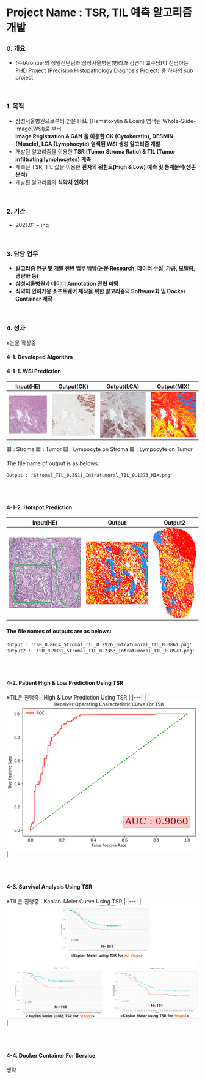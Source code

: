 # Project Name : TSR, TIL 예측 알고리즘 개발

### 0. 개요
- (주)Arontier의 정밀진단팀과 삼성서울병원(병리과 김경미 교수님)이 전담하는   
[PHD Project](https://github.com/AhnHeeYoung/Projects-Arontier/blob/master/ICIscore/doc/PHD.PNG) (Precision Histopathology Diagnosis Project) 중 하나의 sub project   

<br />

### 1. 목적
- 삼성서울병원으로부터 받은 H&E (Hematoxylin & Eosin) 염색된 Whole-Slide-Image(WSI)로 부터   
**Image Registration & GAN 을 이용한 CK (Cytokeratin), DESMIN (Muscle), LCA (Lymphocyte) 염색된 WSI 생성 알고리즘 개발**   
- 개발된 알고리즘을 이용한 **TSR (Tumor Stroma Ratio) & TIL (Tumor infiltrating lymphocytes) 계측**
- 계측된 TSR, TIL 값을 이용한 **환자의 위험도(High & Low) 예측 및 통계분석(생존분석)**
- 개발된 알고리즘의 **식약처 인허가**

<br />
  
### 2. 기간
- 2021.01 ~ ing

<br />

### 3. 담당 업무
- **알고리즘 연구 및 개발 전반 업무 담당(논문 Research, 데이터 수집, 가공, 모델링, 경량화 등)**   
- **삼성서울병원과 데이터 Annotation 관련 미팅**
- **식약처 인허가용 소프트웨어 제작을 위한 알고리즘의 Software화 및 Docker Container 제작**   

<br />

### 4. 성과 
※논문 작성중   


#### 4-1. Developed Algorithm 
#### 4-1-1. WSI Prediction


| Input(HE) | Output(CK) | Output(LCA) | Output(MIX) |
|---|---|---|---|
|![./doc/HE.PNG](./doc/HE.PNG)|![./doc/CK.PNG](./doc/CK.PNG)|![./doc/LCA.PNG](./doc/LCA.PNG)|![./doc/1x_Stromal_TIL_0.3743_Intratumoral_TIL_0.0336_MIX.png](./doc/1x_Stromal_TIL_0.3743_Intratumoral_TIL_0.0336_MIX.png)|
 
:red_square: : Stroma
:blue_square: : Tumor
:yellow_square: : Lympocyte on Stroma
:green_square: : Lympocyte on Tumor

The file name of output is as belows:   
```
Output : 'Stromal_TIL_0.3511_Intratumoral_TIL_0.1373_MIX.png'   
```


<br />
<br />

#### 4-1-2. Hotspot Prediction
| Input(HE) | Output | Output2 |
|---|---|---|
|![./doc/Input_Hotspot.PNG](./doc/Input_Hotspot.PNG)|![./doc/1x_TSR_0.8614_Stromal_TIL_0.2976_Intratumoral_TIL_0.0861.png](./doc/1x_TSR_0.8614_Stromal_TIL_0.2976_Intratumoral_TIL_0.0861.png)|![./doc/1x_TSR_0.9332_Stromal_TIL_0.2353_Intratumoral_TIL_0.0570.png](./doc/1x_TSR_0.9332_Stromal_TIL_0.2353_Intratumoral_TIL_0.0570.png)|


#### The file names of outputs are as belows:   
```
Output : 'TSR_0.8614_Stromal_TIL_0.2976_Intratumoral_TIL_0.0861.png'   
Output2 : 'TSR_0.9332_Stromal_TIL_0.2353_Intratumoral_TIL_0.0570.png'   
```

<br />
<br />

#### 4-2. Patient High & Low Prediction Using TSR
※TIL은 진행중
| High & Low Prediction Using TSR |
|---|
|![./doc/AUC_TSR.PNG](./doc/AUC_TSR.PNG)|

<br />
<br />

#### 4-3. Survival Analysis Using TSR
※TIL은 진행중
| Kaplan-Meier Curve Using TSR |
|---|
|![./doc/KaplanMeier_TSR.PNG](./doc/KaplanMeier_TSR.PNG)|

<br />
<br />

#### 4-4. Docker Container For Service
생략
